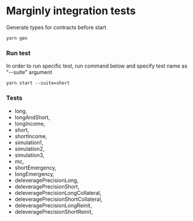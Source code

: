 # Marginly integration tests

Generate types for contracts before start

```
yarn gen
```

### Run test

In order to run specific test, run command below and specify test name as "--suite" argument

```
yarn start --suite=short
```

### Tests

- long,
- longAndShort,
- longIncome,
- short,
- shortIncome,
- simulation1,
- simulation2,
- simulation3,
- mc,
- shortEmergency,
- longEmergency,
- deleveragePrecisionLong,
- deleveragePrecisionShort,
- deleveragePrecisionLongCollateral,
- deleveragePrecisionShortCollateral,
- deleveragePrecisionLongReinit,
- deleveragePrecisionShortReinit,
